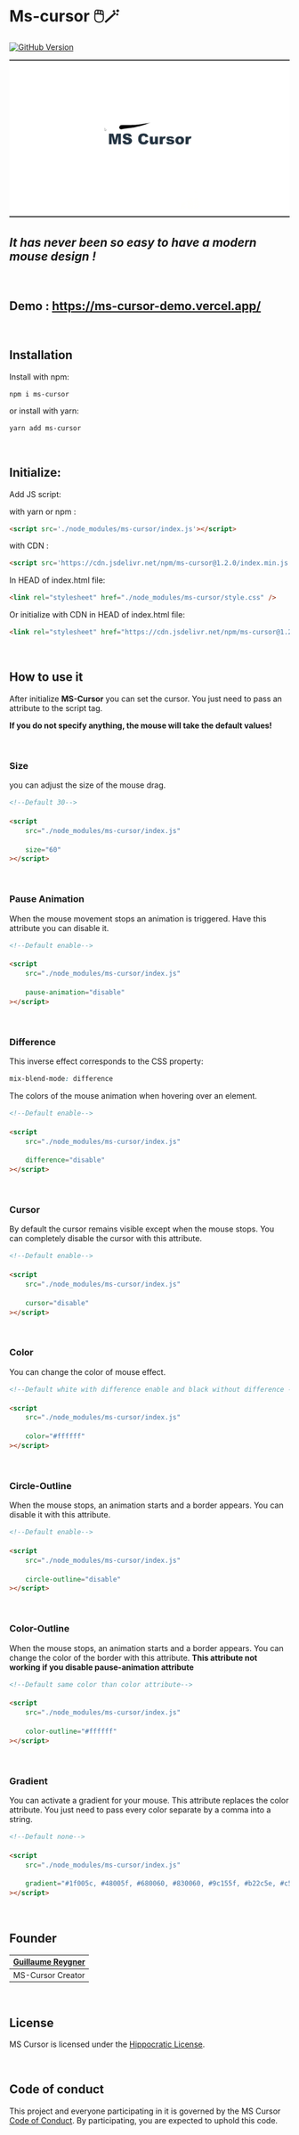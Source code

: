 # Ms-cursor 🖱️🪄

[![GitHub Version](https://img.shields.io/github/v/release/guillaume-rygn/MS-Cursor.svg?style=for-the-badge)](https://github.com/guillaume-rygn/MS-Cursor/releases)

![Demo](./assets/home.gif)

## ***It has never been so easy to have a modern mouse design !***
&nbsp;

## Demo : https://ms-cursor-demo.vercel.app/
&nbsp;

## Installation

Install with npm:
```shell
npm i ms-cursor
```

or install with yarn: 

```shell
yarn add ms-cursor
```
&nbsp;
## Initialize: 

Add JS script: 

with yarn or npm : 
```HTML
<script src='./node_modules/ms-cursor/index.js'></script>
```

with CDN :
```HTML
<script src='https://cdn.jsdelivr.net/npm/ms-cursor@1.2.0/index.min.js'></script>
```

In HEAD of index.html file: 

```HTML
<link rel="stylesheet" href="./node_modules/ms-cursor/style.css" />
```

Or initialize with CDN in HEAD of index.html file: 

```HTML
<link rel="stylesheet" href="https://cdn.jsdelivr.net/npm/ms-cursor@1.2.0/style.min.css"/>
```

&nbsp;
## How to use it 

After initialize **MS-Cursor** you can set the cursor. You just need to pass an attribute to the script tag.

**If you do not specify anything, the mouse will take the default values!**

&nbsp;
### Size

you can adjust the size of the mouse drag.

```HTML
<!--Default 30-->

<script
    src="./node_modules/ms-cursor/index.js"

    size="60" 
></script>
```
&nbsp;
### Pause Animation

When the mouse movement stops an animation is triggered. Have this attribute you can disable it.

```HTML
<!--Default enable-->

<script
    src="./node_modules/ms-cursor/index.js"

    pause-animation="disable" 
></script>
```
&nbsp;
### Difference

This inverse effect corresponds to the CSS property:
```CSS
mix-blend-mode: difference
```

The colors of the mouse animation when hovering over an element.

```HTML
<!--Default enable-->

<script
    src="./node_modules/ms-cursor/index.js"

    difference="disable" 
></script>
```
&nbsp;
### Cursor

By default the cursor remains visible except when the mouse stops. You can completely disable the cursor with this attribute.

```HTML
<!--Default enable-->

<script
    src="./node_modules/ms-cursor/index.js"

    cursor="disable" 
></script>
```
&nbsp;
### Color

You can change the color of mouse effect.

```HTML
<!--Default white with difference enable and black without difference -->

<script
    src="./node_modules/ms-cursor/index.js"

    color="#ffffff" 
></script>
```
&nbsp;
### Circle-Outline

When the mouse stops, an animation starts and a border appears. You can disable it with this attribute.

```HTML
<!--Default enable-->

<script
    src="./node_modules/ms-cursor/index.js"

    circle-outline="disable" 
></script>
```
&nbsp;
### Color-Outline

When the mouse stops, an animation starts and a border appears. You can change the color of the border with this attribute.
**This attribute not working if you disable pause-animation attribute**

```HTML
<!--Default same color than color attribute-->

<script
    src="./node_modules/ms-cursor/index.js"

    color-outline="#ffffff" 
></script>
```
&nbsp;
### Gradient

You can activate a gradient for your mouse. This attribute replaces the color attribute. You just need to pass every color separate by a comma into a string.

```HTML
<!--Default none-->

<script
    src="./node_modules/ms-cursor/index.js"

    gradient="#1f005c, #48005f, #680060, #830060, #9c155f, #b22c5e, #c5415d, #d5585c, #e36e5c, #ef865e, #f89d63, #ffb56b" 
></script>
```
&nbsp;
## Founder
| [Guillaume Reygner](https://twitter.com/guillaume_rygn) |
| ----------- |
| MS-Cursor Creator | 
&nbsp;
## License

MS Cursor is licensed under the [Hippocratic License](LICENSE.md).

&nbsp;
## Code of conduct

This project and everyone participating in it is governed by the MS Cursor [Code of Conduct](CODE_OF_CONDUCT.md). By participating, you are expected to uphold this code. 



